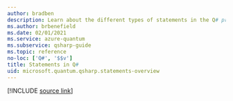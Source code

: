 ```yaml
---
author: bradben
description: Learn about the different types of statements in the Q# programming language.
ms.author: brbenefield
ms.date: 02/01/2021
ms.service: azure-quantum
ms.subservice: qsharp-guide
ms.topic: reference
no-loc: ['Q#', '$$v']
title: Statements in Q#
uid: microsoft.quantum.qsharp.statements-overview
---
```


<!---
# Statements in Q#
-->

[!INCLUDE [source link](~/includes/qsharp-language/Specifications/Language/2_Statements/README.md)]